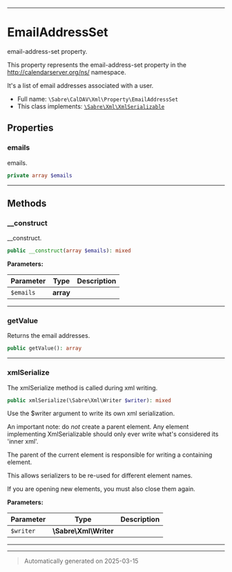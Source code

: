 ***

# EmailAddressSet

email-address-set property.

This property represents the email-address-set property in the
http://calendarserver.org/ns/ namespace.

It's a list of email addresses associated with a user.

* Full name: `\Sabre\CalDAV\Xml\Property\EmailAddressSet`
* This class implements:
[`\Sabre\Xml\XmlSerializable`](../../../Xml/XmlSerializable.md)



## Properties


### emails

emails.

```php
private array $emails
```






***

## Methods


### __construct

__construct.

```php
public __construct(array $emails): mixed
```








**Parameters:**

| Parameter | Type | Description |
|-----------|------|-------------|
| `$emails` | **array** |  |





***

### getValue

Returns the email addresses.

```php
public getValue(): array
```












***

### xmlSerialize

The xmlSerialize method is called during xml writing.

```php
public xmlSerialize(\Sabre\Xml\Writer $writer): mixed
```

Use the $writer argument to write its own xml serialization.

An important note: do _not_ create a parent element. Any element
implementing XmlSerializable should only ever write what's considered
its 'inner xml'.

The parent of the current element is responsible for writing a
containing element.

This allows serializers to be re-used for different element names.

If you are opening new elements, you must also close them again.






**Parameters:**

| Parameter | Type | Description |
|-----------|------|-------------|
| `$writer` | **\Sabre\Xml\Writer** |  |





***


***
> Automatically generated on 2025-03-15
